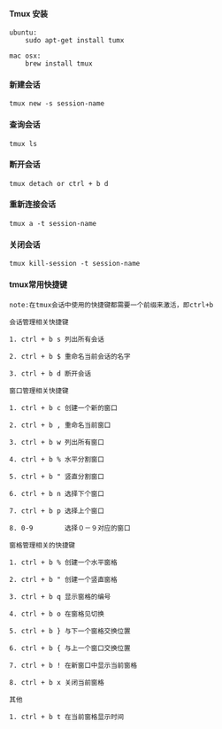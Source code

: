 #### Tmux 安装

>
    ubuntu:
	    sudo apt-get install tumx

	mac osx:
	    brew install tmux

#### 新建会话

>
    tmux new -s session-name

#### 查询会话
	tmux ls

#### 断开会话

>
	tmux detach or ctrl + b d

#### 重新连接会话

>
	tmux a -t session-name

#### 关闭会话

>
	tmux kill-session -t session-name

#### tmux常用快捷键

>
    note:在tmux会话中使用的快捷键都需要一个前缀来激活，即ctrl+b

	会话管理相关快捷键

	1. ctrl + b s 列出所有会话

	2. ctrl + b $ 重命名当前会话的名字

	3. ctrl + b d 断开会话

	窗口管理相关快捷键

	1. ctrl + b c 创建一个新的窗口

	2. ctrl + b , 重命名当前窗口

	3. ctrl + b w 列出所有窗口

	4. ctrl + b % 水平分割窗口

	5. ctrl + b " 竖直分割窗口

	6. ctrl + b n 选择下个窗口

	7. ctrl + b p 选择上个窗口

	8. 0-9        选择０－９对应的窗口

	窗格管理相关的快捷键

	1. ctrl + b % 创建一个水平窗格

	2. ctrl + b " 创建一个竖直窗格

	3. ctrl + b q 显示窗格的编号

	4. ctrl + b o 在窗格见切换

	5. ctrl + b } 与下一个窗格交换位置

	6. ctrl + b { 与上一个窗口交换位置

	7. ctrl + b ! 在新窗口中显示当前窗格

	8. ctrl + b x 关闭当前窗格

	其他

	1. ctrl + b t 在当前窗格显示时间
